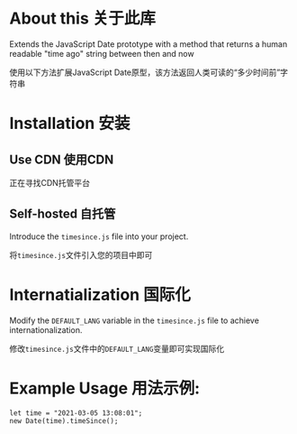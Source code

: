 # About this 关于此库

Extends the JavaScript Date prototype with a method that returns a human readable "time ago" string between then and now

使用以下方法扩展JavaScript Date原型，该方法返回人类可读的“多少时间前”字符串

# Installation 安装

## Use CDN 使用CDN

正在寻找CDN托管平台

## Self-hosted 自托管

Introduce the `timesince.js` file into your project.

将`timesince.js`文件引入您的项目中即可

# Internatialization 国际化

Modify the `DEFAULT_LANG` variable in the `timesince.js` file to achieve internationalization.

修改`timesince.js`文件中的`DEFAULT_LANG`变量即可实现国际化

# Example Usage 用法示例:

```
let time = "2021-03-05 13:08:01";
new Date(time).timeSince();
```
